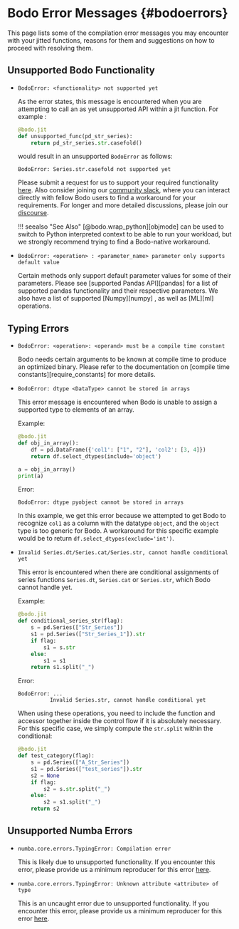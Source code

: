 # Bodo Error Messages {#bodoerrors}

This page lists some of the compilation error messages you may
encounter with your jitted functions, reasons for them and suggestions
on how to proceed with resolving them.

## Unsupported Bodo Functionality

-  `BodoError: <functionality> not supported yet`

    As the error states, this message is encountered when you are
    attempting to call an as yet unsupported API within a jit
    function. For example :

    ```py
    @bodo.jit
    def unsupported_func(pd_str_series):
        return pd_str_series.str.casefold()
    ```

    would result in an unsupported `BodoError` as follows:

    ```console
    BodoError: Series.str.casefold not supported yet
    ```

    Please submit a request for us to support your required
    functionality [here](https://github.com/bodo-ai/feedback). Also
    consider joining our [community slack](https://join.slack.com/t/bodocommunity/shared_invite/zt-qwdc8fad-6rZ8a1RmkkJ6eOX1X__knA),
    where you can interact directly with fellow Bodo users to find a
    workaround for your requirements. For longer and more detailed
    discussions, please join our [discourse](https://discourse.bodo.ai).

    !!! seealso "See Also"
        [@bodo.wrap_python][objmode] can be used to switch to
        Python interpreted context to be able to run your workload, but we
        strongly recommend trying to find a Bodo-native workaround.


-   `BodoError: <operation> : <parameter_name> parameter only supports default value`

    Certain methods only support default parameter values for some of
    their parameters. Please see [supported Pandas API][pandas] for
    a list of supported pandas functionality and their respective
    parameters. We also have a list of supported [Numpy][numpy] , as well as
    [ML][ml] operations.

## Typing Errors

-   `BodoError: <operation>: <operand> must be a compile time constant`

    Bodo needs certain arguments to be known at compile time to
    produce an optimized binary. Please refer to the documentation on
    [compile time constants][require_constants] for more
    details.

-   `BodoError: dtype <DataType> cannot be stored in arrays`

    This error message is encountered when Bodo is unable to assign a
    supported type to elements of an array.

    Example:
    
    ```py
    @bodo.jit
    def obj_in_array():
        df = pd.DataFrame({'col1': ["1", "2"], 'col2': [3, 4]})
        return df.select_dtypes(include='object')

    a = obj_in_array()
    print(a)
    ```
    
    Error:
    ```console
    BodoError: dtype pyobject cannot be stored in arrays
    ```
    
    In this example, we get this error because we attempted to get
    Bodo to recognize `col1` as a column with the datatype `object`,
    and the `object` type is too generic for Bodo. A workaround for
    this specific example would be to return
    `df.select_dtypes(exclude='int')`.

- `Invalid Series.dt/Series.cat/Series.str, cannot handle conditional yet`

    This error is encountered when there are conditional assignments
    of series functions `Series.dt`, `Series.cat` or `Series.str`,
    which Bodo cannot handle yet.

    Example:

    ```py
    @bodo.jit
    def conditional_series_str(flag):
        s = pd.Series(["Str_Series"])
        s1 = pd.Series(["Str_Series_1"]).str
        if flag:
            s1 = s.str
        else:
            s1 = s1
        return s1.split("_")
    ```
  
    Error:

    ```console
    BodoError: ...
              Invalid Series.str, cannot handle conditional yet
    ```
  
    When using these operations, you need to include the function
    and accessor together inside the control flow if it is
    absolutely necessary. For this specific case, we simply compute
    the `str.split` within the conditional:

    ```py
    @bodo.jit
    def test_category(flag):
        s = pd.Series(["A_Str_Series"])
        s1 = pd.Series(["test_series"]).str
        s2 = None
        if flag:
            s2 = s.str.split("_")
        else:
            s2 = s1.split("_")
        return s2
    ```
  
## Unsupported Numba Errors

-   `numba.core.errors.TypingError: Compilation error`

    This is likely due to unsupported functionality. If you encounter
    this error, please provide us a minimum reproducer for this error
    [here](https://github.com/bodo-ai/feedback).

-   `numba.core.errors.TypingError: Unknown attribute <attribute> of type`

    This is an uncaught error due to unsupported functionality. If
    you encounter this error, please provide us a minimum reproducer
    for this error [here](https://github.com/bodo-ai/feedback).

